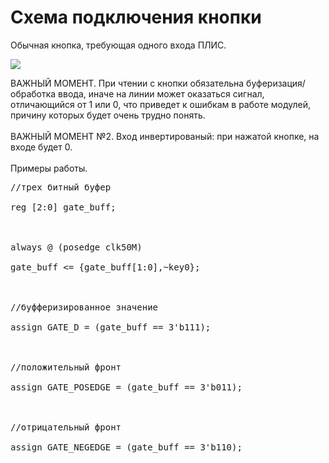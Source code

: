 # Схема подключения кнопки #

Обычная кнопка, требующая одного входа ПЛИС.

<img src='https://sites.google.com/site/analogsynthdiy/_/rsrc/1410552253065/sobstvennye-razrabotki/sintezator-na-baze-plis/11---vvod-vyvod/1-4-knopka/key.png?height=400&width=345'>

ВАЖНЫЙ МОМЕНТ. При чтении с кнопки обязательна буферизация/обработка ввода, иначе на линии может оказаться сигнал, отличающийся от 1 или 0, что приведет к ошибкам в работе модулей, причину которых будет очень трудно понять.<br>
<br>
ВАЖНЫЙ МОМЕНТ №2. Вход инвертированый: при нажатой кнопке, на входе будет 0.<br>
<br>
Примеры работы.<br>
<pre>
//трех битный буфер<br>
reg [2:0] gate_buff;<br>
<br>
always @ (posedge clk50M)<br>
gate_buff <= {gate_buff[1:0],~key0};<br>
<br>
//буфферизированное значение<br>
assign GATE_D = (gate_buff == 3'b111);<br>
<br>
//положительный фронт<br>
assign GATE_POSEDGE = (gate_buff == 3'b011);<br>
<br>
//отрицательный фронт<br>
assign GATE_NEGEDGE = (gate_buff == 3'b110);<br>
<br>
</pre>